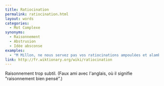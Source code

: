 ```yaml
---
title: Ratiocination
permalink: ratiocination.html
layout: words
categories:
  - Mot Complexe
synonyms:
  - Raisonnement
  - Abstrusion
  - Idée absconse
examples:
  - "M Millon, ne nous servez pas vos ratiocinations ampoulées et alambiquées!"
link: http://fr.wiktionary.org/wiki/ratiocination
---
```


Raisonnement trop subtil. (Faux ami avec l'anglais, où il signifie "raisonnement bien pensé".)
